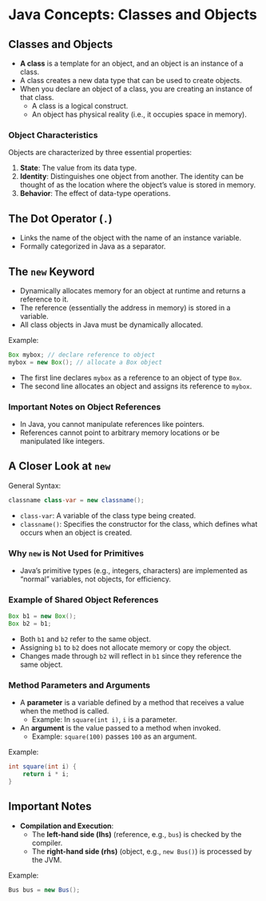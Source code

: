 # Java Concepts: Classes and Objects

## Classes and Objects

- **A class** is a template for an object, and an object is an instance of a class.
- A class creates a new data type that can be used to create objects.
- When you declare an object of a class, you are creating an instance of that class.
  - A class is a logical construct.
  - An object has physical reality (i.e., it occupies space in memory).

### Object Characteristics

Objects are characterized by three essential properties:

1. **State**: The value from its data type.
2. **Identity**: Distinguishes one object from another. The identity can be thought of as the location where the object’s value is stored in memory.
3. **Behavior**: The effect of data-type operations.

## The Dot Operator (`.`)

- Links the name of the object with the name of an instance variable.
- Formally categorized in Java as a separator.

## The `new` Keyword

- Dynamically allocates memory for an object at runtime and returns a reference to it.
- The reference (essentially the address in memory) is stored in a variable.
- All class objects in Java must be dynamically allocated.

Example:

```java
Box mybox; // declare reference to object
mybox = new Box(); // allocate a Box object
```

- The first line declares `mybox` as a reference to an object of type `Box`.
- The second line allocates an object and assigns its reference to `mybox`.

### Important Notes on Object References

- In Java, you cannot manipulate references like pointers.
- References cannot point to arbitrary memory locations or be manipulated like integers.

## A Closer Look at `new`

General Syntax:

```java
classname class-var = new classname();
```

- `class-var`: A variable of the class type being created.
- `classname()`: Specifies the constructor for the class, which defines what occurs when an object is created.

### Why `new` is Not Used for Primitives

- Java’s primitive types (e.g., integers, characters) are implemented as “normal” variables, not objects, for efficiency.

### Example of Shared Object References

```java
Box b1 = new Box();
Box b2 = b1;
```

- Both `b1` and `b2` refer to the same object.
- Assigning `b1` to `b2` does not allocate memory or copy the object.
- Changes made through `b2` will reflect in `b1` since they reference the same object.

### Method Parameters and Arguments

- A **parameter** is a variable defined by a method that receives a value when the method is called.
  - Example: In `square(int i)`, `i` is a parameter.
- An **argument** is the value passed to a method when invoked.
  - Example: `square(100)` passes `100` as an argument.

Example:

```java
int square(int i) {
    return i * i;
}
```

## Important Notes

- **Compilation and Execution**:
  - The **left-hand side (lhs)** (reference, e.g., `bus`) is checked by the compiler.
  - The **right-hand side (rhs)** (object, e.g., `new Bus()`) is processed by the JVM.

Example:

```java
Bus bus = new Bus();
```
